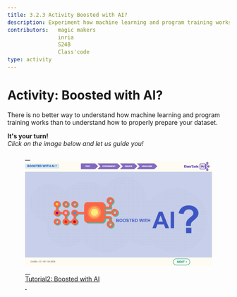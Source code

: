 ```yaml
---
title: 3.2.3 Activity Boosted with AI?
description: Experiment how machine learning and program training works and test the importance of properly prepared data sets.
contributors:   magic makers
                inria
                S24B
                Class'code     
type: activity
---
```


# Activity: Boosted with AI?
There is no better way to understand how machine learning and program training works than to understand how to properly prepare your dataset.

**It's your turn!**  
_Click on the image below and let us guide you!_

<a href="https://pixees.fr/classcodeiai/app/tuto2?lang=en" target="_blank"><figure> 
  <img src="Images/IA-M.2.1.2.png" /> 
  <figcaption> Tutorial2: Boosted with AI </figcaption> 
</figure></a>
